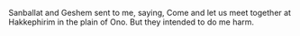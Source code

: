 Sanballat and Geshem sent to me, saying, Come and let us meet together at Hakkephirim in the plain of Ono. But they intended to do me harm.
